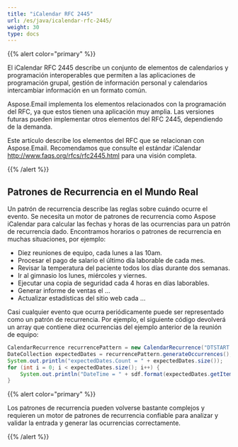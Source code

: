 ```yaml
---
title: "iCalendar RFC 2445"
url: /es/java/icalendar-rfc-2445/
weight: 30
type: docs
---
```



{{% alert color="primary" %}} 

El iCalendar RFC 2445 describe un conjunto de elementos de calendarios y programación interoperables que permiten a las aplicaciones de programación grupal, gestión de información personal y calendarios intercambiar información en un formato común.

Aspose.Email implementa los elementos relacionados con la programación del RFC, ya que estos tienen una aplicación muy amplia. Las versiones futuras pueden implementar otros elementos del RFC 2445, dependiendo de la demanda.

Este artículo describe los elementos del RFC que se relacionan con Aspose.Email. Recomendamos que consulte el estándar iCalendar <http://www.faqs.org/rfcs/rfc2445.html> para una visión completa. 

{{% /alert %}} 
## **Patrones de Recurrencia en el Mundo Real**
Un patrón de recurrencia describe las reglas sobre cuándo ocurre el evento. Se necesita un motor de patrones de recurrencia como Aspose iCalendar para calcular las fechas y horas de las ocurrencias para un patrón de recurrencia dado.
Encontramos horarios o patrones de recurrencia en muchas situaciones, por ejemplo:

- Diez reuniones de equipo, cada lunes a las 10am.
- Procesar el pago de salario el último día laborable de cada mes.
- Revisar la temperatura del paciente todos los días durante dos semanas.
- Ir al gimnasio los lunes, miércoles y viernes.
- Ejecutar una copia de seguridad cada 4 horas en días laborables.
- Generar informe de ventas el …
- Actualizar estadísticas del sitio web cada …

Casi cualquier evento que ocurra periódicamente puede ser representado como un patrón de recurrencia. Por ejemplo, el siguiente código devolverá un array que contiene diez ocurrencias del ejemplo anterior de la reunión de equipo: 

~~~java
CalendarRecurrence recurrencePattern = new CalendarRecurrence("DTSTART:20040301T100000\nRRULE:FREQ=WEEKLY;COUNT=10;BYDAY=MO");
DateCollection expectedDates = recurrencePattern.generateOccurrences();
System.out.println("expectedDates.Count = " + expectedDates.size());
for (int i = 0; i < expectedDates.size(); i++) {
    System.out.println("DateTime = " + sdf.format(expectedDates.getItem(i)));
}
~~~

{{% alert color="primary" %}} 

Los patrones de recurrencia pueden volverse bastante complejos y requieren un motor de patrones de recurrencia confiable para analizar y validar la entrada y generar las ocurrencias correctamente. 

{{% /alert %}}